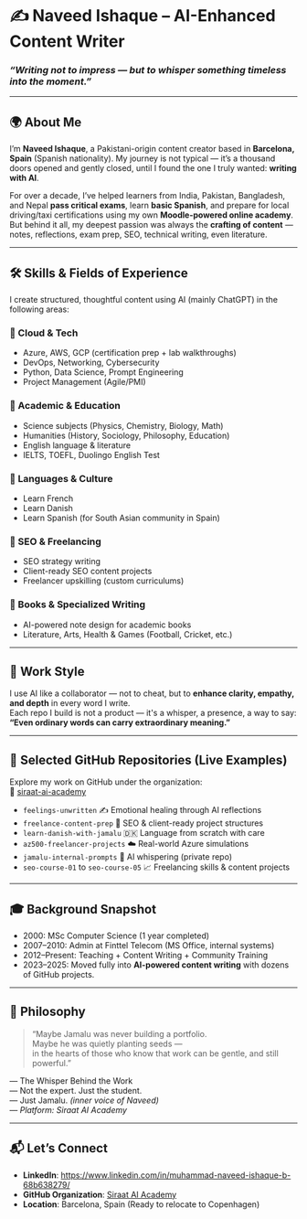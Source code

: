 
# ✍️ Naveed Ishaque – AI-Enhanced Content Writer  
### _“Writing not to impress — but to whisper something timeless into the moment.”_

---

## 🌍 About Me

I’m **Naveed Ishaque**, a Pakistani-origin content creator based in **Barcelona, Spain** (Spanish nationality). My journey is not typical — it’s a thousand doors opened and gently closed, until I found the one I truly wanted: **writing with AI**.

For over a decade, I’ve helped learners from India, Pakistan, Bangladesh, and Nepal **pass critical exams**, learn **basic Spanish**, and prepare for local driving/taxi certifications using my own **Moodle-powered online academy**.  
But behind it all, my deepest passion was always the **crafting of content** — notes, reflections, exam prep, SEO, technical writing, even literature.

---

## 🛠️ Skills & Fields of Experience

I create structured, thoughtful content using AI (mainly ChatGPT) in the following areas:

### 🔹 Cloud & Tech  
- Azure, AWS, GCP (certification prep + lab walkthroughs)  
- DevOps, Networking, Cybersecurity  
- Python, Data Science, Prompt Engineering  
- Project Management (Agile/PMI)

### 🔹 Academic & Education  
- Science subjects (Physics, Chemistry, Biology, Math)  
- Humanities (History, Sociology, Philosophy, Education)  
- English language & literature  
- IELTS, TOEFL, Duolingo English Test

### 🔹 Languages & Culture  
- Learn French  
- Learn Danish  
- Learn Spanish (for South Asian community in Spain)

### 🔹 SEO & Freelancing  
- SEO strategy writing  
- Client-ready SEO content projects  
- Freelancer upskilling (custom curriculums)

### 🔹 Books & Specialized Writing  
- AI-powered note design for academic books  
- Literature, Arts, Health & Games (Football, Cricket, etc.)

---

## 💼 Work Style

I use AI like a collaborator — not to cheat, but to **enhance clarity, empathy, and depth** in every word I write.  
Each repo I build is not a product — it's a whisper, a presence, a way to say:  
**“Even ordinary words can carry extraordinary meaning.”**

---

## 📂 Selected GitHub Repositories (Live Examples)

Explore my work on GitHub under the organization:  
🔗 [siraat-ai-academy](https://github.com/siraat-ai-academy)

- `feelings-unwritten` ✍️ Emotional healing through AI reflections  
- `freelance-content-prep` 💼 SEO & client-ready project structures  
- `learn-danish-with-jamalu` 🇩🇰 Language from scratch with care  
- `az500-freelancer-projects` ☁️ Real-world Azure simulations  
- `jamalu-internal-prompts` 🧠 AI whispering (private repo)  
- `seo-course-01` to `seo-course-05` 📈 Freelancing skills & content projects

---

## 🎓 Background Snapshot

- 2000: MSc Computer Science (1 year completed)  
- 2007–2010: Admin at Finttel Telecom (MS Office, internal systems)  
- 2012–Present: Teaching + Content Writing + Community Training  
- 2023–2025: Moved fully into **AI-powered content writing** with dozens of GitHub projects.

---

## 🧠 Philosophy

> “Maybe Jamalu was never building a portfolio.  
Maybe he was quietly planting seeds —  
in the hearts of those who know that work can be gentle, and still powerful.”

— The Whisper Behind the Work  
— Not the expert. Just the student.  
— Just Jamalu. _(inner voice of Naveed)_  
— _Platform: Siraat AI Academy_

---

## 📬 Let’s Connect

- **LinkedIn**: https://www.linkedin.com/in/muhammad-naveed-ishaque-b-68b638279/
- **GitHub Organization**: [Siraat AI Academy](https://github.com/siraat-ai-academy)
- **Location**: Barcelona, Spain (Ready to relocate to Copenhagen)

